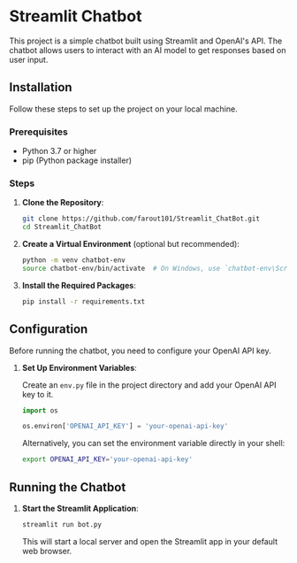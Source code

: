 # Streamlit Chatbot

This project is a simple chatbot built using Streamlit and OpenAI's API. The chatbot allows users to interact with an AI model to get responses based on user input.

## Installation

Follow these steps to set up the project on your local machine.

### Prerequisites

- Python 3.7 or higher
- pip (Python package installer)

### Steps

1. **Clone the Repository**:

    ```sh
    git clone https://github.com/farout101/Streamlit_ChatBot.git
    cd Streamlit_ChatBot
    ```

2. **Create a Virtual Environment** (optional but recommended):

    ```sh
    python -m venv chatbot-env
    source chatbot-env/bin/activate  # On Windows, use `chatbot-env\Scripts\activate`
    ```

3. **Install the Required Packages**:

    ```sh
    pip install -r requirements.txt
    ```

## Configuration

Before running the chatbot, you need to configure your OpenAI API key.

1. **Set Up Environment Variables**:

    Create an `env.py` file in the project directory and add your OpenAI API key to it.

    ```python
    import os

    os.environ['OPENAI_API_KEY'] = 'your-openai-api-key'
    ```

    Alternatively, you can set the environment variable directly in your shell:

    ```sh
    export OPENAI_API_KEY='your-openai-api-key'
    ```

## Running the Chatbot

1. **Start the Streamlit Application**:

    ```sh
    streamlit run bot.py
    ```

    This will start a local server and open the Streamlit app in your default web browser.